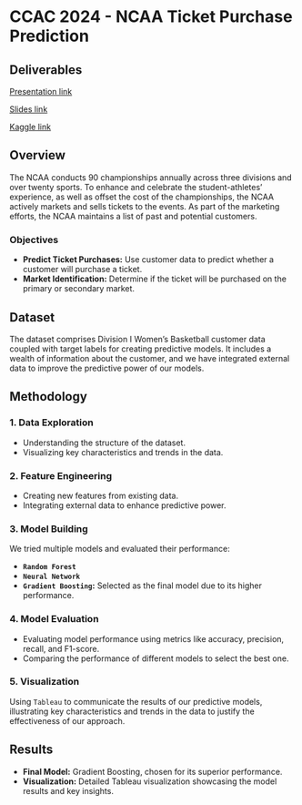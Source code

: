 # CCAC 2024 - NCAA Ticket Purchase Prediction

## Deliverables
[Presentation link](https://drive.google.com/file/d/1nVMZ780WArmfHyFqITlZHtlnGSUP2Bg9/view?usp=sharing)  

[Slides link](https://docs.google.com/presentation/d/1i-KVQzXanT0SfhRjwV1aqqgu0bAAZTpw/edit?usp=sharing&ouid=113313002084083777814&rtpof=true&sd=true)

[Kaggle link](https://www.kaggle.com/competitions/crossroads-classic-analytics-challenge-24/leaderboard?tab=public) 

## Overview
The NCAA conducts 90 championships annually across three divisions and over twenty sports. To enhance and celebrate the student-athletes’ experience, as well as offset the cost of the championships, the NCAA actively markets and sells tickets to the events. As part of the marketing efforts, the NCAA maintains a list of past and potential customers.

### Objectives
- **Predict Ticket Purchases:** Use customer data to predict whether a customer will purchase a ticket.
- **Market Identification:** Determine if the ticket will be purchased on the primary or secondary market.

## Dataset
The dataset comprises Division I Women’s Basketball customer data coupled with target labels for creating predictive models. It includes a wealth of information about the customer, and we have integrated external data to improve the predictive power of our models.

## Methodology
### 1. Data Exploration
- Understanding the structure of the dataset.
- Visualizing key characteristics and trends in the data.

### 2. Feature Engineering
- Creating new features from existing data.
- Integrating external data to enhance predictive power.

### 3. Model Building
We tried multiple models and evaluated their performance:
- **`Random Forest`**
- **`Neural Network`**
- **`Gradient Boosting`:** Selected as the final model due to its higher performance.

### 4. Model Evaluation
- Evaluating model performance using metrics like accuracy, precision, recall, and F1-score.
- Comparing the performance of different models to select the best one.

### 5. Visualization
Using `Tableau` to communicate the results of our predictive models, illustrating key characteristics and trends in the data to justify the effectiveness of our approach.

## Results
- **Final Model:** Gradient Boosting, chosen for its superior performance.
- **Visualization:** Detailed Tableau visualization showcasing the model results and key insights.
